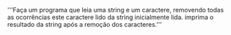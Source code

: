 '''Faça um programa que leia uma string e um caractere, removendo todas as 
ocorrências este caractere lido da string inicialmente lida.
imprima o resultado da string após a remoção dos caracteres.'''
